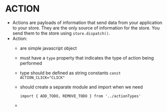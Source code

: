 # ACTION
- Actions are payloads of information that send data from your application to your store. They are the only source of information for the store. You send them to the store using `store.dispatch()`.
- Action:
  - are simple javascript object
  - must have a `type` property that indicates the type of action being performed
  - type should be defined as string constants `const ACTION_CLICK="CLICK"`
  - should create a separate module and import when we need 
  
    `import { ADD_TODO, REMOVE_TODO } from '../actionTypes'`
    
  - 
